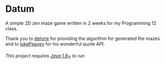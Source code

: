 # Datum
A simple 2D zen maze game written in 2 weeks for my Programming 12 class.

Thank you to [delorie](http://www.delorie.com/game-room/mazes/genmaze.cgi) for providing the algorithm for generated the mazes and to [lukePeavey](https://github.com/lukePeavey/quotable) for his wonderful quote API.

###### This project requires [Java 1.8+](https://java.com/en/download/) to run

